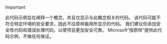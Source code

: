 > [!IMPORTANT]
>  此代码示例旨在阐释一个概念，并且仅显示与此概念相关的代码。 该代码可能不符合特定环境的安全要求，因此不应原样搬用所显示的代码。 我们建议你添加安全性代码和错误处理代码，以使项目更加安全可靠。 Microsoft“按原样”提供此代码示例，不做任何保证。
